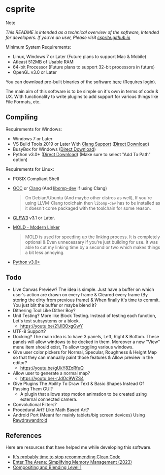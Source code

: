 # csprite

> [!NOTE]
> _This README is intended as a technical overview of
> the software, Intended for developers. If you're an user, Please
> visit [csprite.github.io](https://csprite.github.io)_

Minimum System Requirements:
- Linux, Windows 7 or Later (Future plans to support Mac & Mobile)
- Atleast 512MB of Usable RAM
- 64-bit Processor (Future plans to support 32-bit processors in future)
- OpenGL v3.0 or Later

You can download pre-built binaries of the software [here](https://github.com/csprite/csprite/actions/workflows/build.yml?query=branch%3Ac) (Requires login).

The main aim of this software is to be simple on it's own
in terms of code & UX. With functionality to write plugins
to add support for various things like File Formats, etc.

## Compiling

Requirements for Windows:
- Windows 7 or Later
- VS Build Tools 2019 or Later With [Clang Support](https://learn.microsoft.com/en-us/cpp/build/clang-support-msbuild)
  ([Direct Download](https://aka.ms/vs/16/release/vs_BuildTools.exe))
- BusyBox for Windows ([Direct Download](https://frippery.org/files/busybox/busybox.exe))
- Python v3.0+ ([Direct Download](https://www.python.org/downloads)) (Make sure to select "Add To Path" option)

Requirements for Linux:
- POSIX Compliant Shell
- [GCC](https://repology.org/project/gcc/versions) or [Clang](https://repology.org/project/clang/versions)
  (And [libomp-dev](https://packages.debian.org/search?keywords=libomp-dev) if using Clang)
  
  > On Debian/Ubuntu (And maybe other distros as well), If you're using LLVM-Clang
  > toolchain then `libomp-dev` has to be installed as it doesn't come packaged with
  > the toolchain for some reason.
- [GLFW3](https://repology.org/project/glfw/versions) v3.1 or Later.
- [MOLD - Modern Linker](https://github.com/rui314/mold)
  
  > MOLD is used for speeding up the linking process. It is completely optional & Even
  > unnecessary if you're just building for use. It was able to cut my linking time
  > by a second or two which makes things a bit less annoying.
- [Python v3.0+](https://repology.org/project/python3/versions)

## Todo
- Live Canvas Preview? The idea is simple. Just have a buffer
  on which user's action are drawn on every frame & Cleared
  every frame (By storing the dirty from previous frame) & When
  finally it's time to commit. You just blit the buffer or maybe
  blend it?
- Dithering Tool Like Dither Boy?
- Unit Testing? More like Block Testing. Instead of testing
  each function, Let's test subsystems or a block.
  - https://youtu.be/21JlBOxgGwY
- UTF-8 Support?
- Docking? The main idea is to have 3 panels, Left, Right & Bottom.
  These panels will allow windows to be docked in them.
  Moreover a new "View" menu item should exist, To allow toggling
  various windows.
- Give user color pickers for Normal, Specular, Roughness & Height Map
  so that they can manually paint those features & Allow preview in the
  editor?
  - https://youtu.be/gUkY8ZoRfuQ
- Allow user to generate a normal map?
  - https://youtu.be/-rJdOc9WZS4
- Give Plugins The Ability To Draw Text & Basic Shapes Instead Of Passing Them GUI?
  - A plugin that allows stop motion animation to be created using
    external connected camera.
- Convolutional Filters?
- Procedural Art? Like Math Based Art?
- Android Port (Meant for mainly tablets/big screen devices) Using
  [Rawdrawandroid](https://github.com/cnlohr/rawdrawandroid)

## References

Here are resources that have helped me while developing
this software.

- [It's probably time to stop recommending Clean Code](https://qntm.org/clean)
- [Enter The Arena: Simplifying Memory Management (2023)](https://youtu.be/TZ5a3gCCZYo)
- [Compositing and Blending Level 1](https://www.w3.org/TR/compositing-1/)
